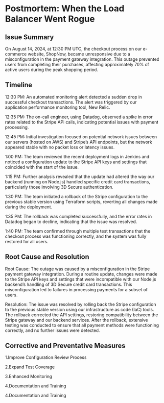 # Postmortem: When the Load Balancer Went Rogue


## Issue Summary
On August 14, 2024, at 12:30 PM UTC, the checkout process on our e-commerce website, ShopNow, became unresponsive due to a misconfiguration in the payment gateway integration. This outage prevented users from completing their purchases, affecting approximately 70% of active users during the peak shopping period.

## Timeline
12:30 PM: An automated monitoring alert detected a sudden drop in successful checkout transactions. The alert was triggered by our application performance monitoring tool, New Relic.

12:35 PM: The on-call engineer, using Datadog, observed a spike in error rates related to the Stripe API calls, indicating potential issues with payment processing.

12:45 PM: Initial investigation focused on potential network issues between our servers (hosted on AWS) and Stripe’s API endpoints, but the network appeared stable with no packet loss or latency issues.

1:00 PM: The team reviewed the recent deployment logs in Jenkins and noticed a configuration update to the Stripe API keys and settings that coincided with the start of the issue.

1:15 PM: Further analysis revealed that the update had altered the way our backend (running on Node.js) handled specific credit card transactions, particularly those involving 3D Secure authentication.

1:30 PM: The team initiated a rollback of the Stripe configuration to the previous stable version using Terraform scripts, reverting all changes made during the deployment.

1:35 PM: The rollback was completed successfully, and the error rates in Datadog began to decline, indicating that the issue was resolved.

1:40 PM: The team confirmed through multiple test transactions that the checkout process was functioning correctly, and the system was fully restored for all users.

## Root Cause and Resolution
Root Cause: The outage was caused by a misconfiguration in the Stripe payment gateway integration. During a routine update, changes were made to the Stripe API keys and settings that were incompatible with our Node.js backend’s handling of 3D Secure credit card transactions. This misconfiguration led to failures in processing payments for a subset of users.

Resolution: The issue was resolved by rolling back the Stripe configuration to the previous stable version using our infrastructure as code (IaC) tools. The rollback corrected the API settings, restoring compatibility between the Stripe gateway and our backend services. After the rollback, extensive testing was conducted to ensure that all payment methods were functioning correctly, and no further issues were detected.

## Corrective and Preventative Measures

1.Improve Configuration Review Process

2.Expand Test Coverage

3.Enhanced Monitoring

4.Documentation and Training

4.Documentation and Training
